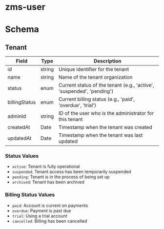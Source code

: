 # zms-user

# Schema

## Tenant

| Field         | Type   | Description                                                           |
| ------------- | ------ | --------------------------------------------------------------------- |
| id            | string | Unique identifier for the tenant                                      |
| name          | string | Name of the tenant organization                                       |
| status        | enum   | Current status of the tenant (e.g., 'active', 'suspended', 'pending') |
| billingStatus | enum   | Current billing status (e.g., 'paid', 'overdue', 'trial')             |
| adminId       | string | ID of the user who is the administrator for this tenant               |
| createdAt     | Date   | Timestamp when the tenant was created                                 |
| updatedAt     | Date   | Timestamp when the tenant was last updated                            |

### Status Values

- `active`: Tenant is fully operational
- `suspended`: Tenant access has been temporarily suspended
- `pending`: Tenant is in the process of being set up
- `archived`: Tenant has been archived

### Billing Status Values

- `paid`: Account is current on payments
- `overdue`: Payment is past due
- `trial`: Using a trial account
- `cancelled`: Billing has been cancelled
